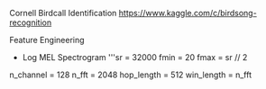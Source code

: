 Cornell Birdcall Identification 
https://www.kaggle.com/c/birdsong-recognition

Feature Engineering
- Log MEL Spectrogram
'''sr = 32000
fmin = 20
fmax = sr // 2

n_channel = 128
n_fft = 2048
hop_length = 512
win_length = n_fft

